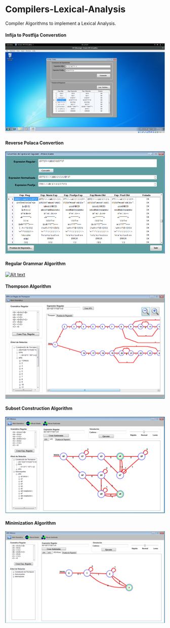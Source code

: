 # Compilers-Lexical-Analysis

Compiler Algorithms to implement a Lexical Analysis.

#### Infija to Postfija Converstion
[![Alt text](./InfijaToPostfija/Screenshots/ce-inf-post.png)](./InfijaToPostfija)

#### Reverse Polaca Convertion
[![Alt text](./ReversePolaca/Screenshots/ce-regular-polaca.png?raw=true)](./ReversePolaca)

#### Regular Grammar Algorithm
[![Alt text](./GregularGrammar/Screenshots/gram-reg.png?raw=true)](./RegularGrammar)

#### Thompson Algorithm
[![Alt text](./Thompson/Screenshots/t4.png?raw=true)](./Thompson)

#### Subset Construction Algorithm
[![Alt text](./SubsetConstruction/Screenshots/s4.png?raw=true)](./SubsetConstruction)

#### Minimization Algorithm
[![Alt text](./Minimization/Screenshots/m4.png?raw=true)](./Minimization)
